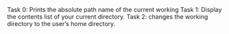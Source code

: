 Task 0: Prints the absolute path name of the current working
Task 1: Display the contents list of your current directory.
Task 2: changes the working directory to the user’s home directory.
